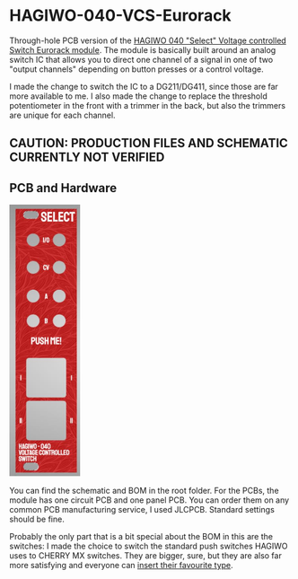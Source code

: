 # HAGIWO-040-VCS-Eurorack
Through-hole PCB version of the [HAGIWO 040 "Select" Voltage controlled Switch Eurorack module](https://www.youtube.com/watch?v=aYyemBHd6mM&t=15s).
The module is basically built around an analog switch IC that allows you to direct one channel of a signal in one of two "output channels" depending on button presses or a control voltage.

I made the change to switch the IC to a DG211/DG411, since those are far more available to me. I also made the change to replace the threshold potentiometer in the front with a trimmer in the back, but also the trimmers are unique for each channel.

## CAUTION: PRODUCTION FILES AND SCHEMATIC CURRENTLY NOT VERIFIED

## PCB and Hardware

<img src="images/panel_front.JPG" width="25%" height="25%">

You can find the schematic and BOM in the root folder. 
For the PCBs, the module has one circuit PCB and one panel PCB. You can order them on any common PCB manufacturing service, I used JLCPCB. Standard settings should be fine.

Probably the only part that is a bit special about the BOM in this are the switches: I made the choice to switch the standard push switches HAGIWO uses to CHERRY MX switches.
They are bigger, sure, but they are also far more satisfying and everyone can [insert their favourite type](https://switchandclick.com/wp-content/uploads/2020/07/Cherry-MX-Switch-Guide-1-1024x679.webp).

